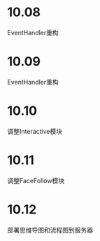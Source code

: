 # 10.08

EventHandler重构

# 10.09

EventHandler重构

# 10.10

调整Interactive模块

# 10.11

调整FaceFollow模块

# 10.12

部署思维导图和流程图到服务器


